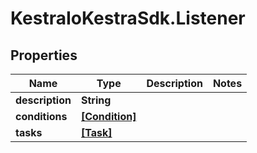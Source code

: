 # KestraIoKestraSdk.Listener

## Properties

Name | Type | Description | Notes
------------ | ------------- | ------------- | -------------
**description** | **String** |  | 
**conditions** | [**[Condition]**](Condition.md) |  | 
**tasks** | [**[Task]**](Task.md) |  | 


